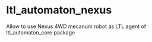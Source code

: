 # ltl_automaton_nexus
Allow to use Nexus 4WD mecanum robot as LTL agent of ltl_automaton_core package
